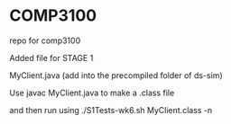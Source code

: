 # COMP3100
repo for comp3100


Added file for STAGE 1




MyClient.java (add into the precompiled folder of ds-sim)

Use javac MyClient.java to make a .class file

and then run using ./S1Tests-wk6.sh MyClient.class -n
